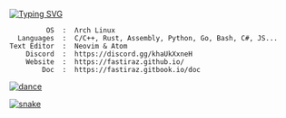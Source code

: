 [![Typing SVG](https://readme-typing-svg.demolab.com?font=Fira+Code&size=15&pause=1000&color=9FEF00FF&multiline=true&random=false&width=435&lines=%2Fusr%2Fbin%2Fwhoami;Fastiraz)](https://fastiraz.github.io)

```text
         OS  :  Λrch Linux
  Languages  :  C/C++, Rust, Assembly, Python, Go, Bash, C#, JS...
Text Editor  :  Neovim & Atom 
    Discord  :  https://discord.gg/khaUkXxneH
    Website  :  https://fastiraz.github.io/
        Doc  :  https://fastiraz.gitbook.io/doc
```

<!--```text
YAML       9 hrs 3 mins    ███████████████████▒░░░░░   77.49 %
Python     1 hr 18 mins    ██▓░░░░░░░░░░░░░░░░░░░░░░   11.19 %
Docker     54 mins         ██░░░░░░░░░░░░░░░░░░░░░░░   07.70 %
Bash       20 mins         ▓░░░░░░░░░░░░░░░░░░░░░░░░   02.93 %
Other      4 mins          ░░░░░░░░░░░░░░░░░░░░░░░░░   00.57 %
```-->

<a href="https://discord.gg/khaUkXxneH" target="_blank"><img src="https://github.com/Fastiraz/Fastiraz/blob/main/assets/100MDevs_Blog_1200x627_v3.gif" alt="dance"></a>

<a href="https://discord.gg/khaUkXxneH" target="_blank"><img src="https://github.com/Fastiraz/Fastiraz/blob/main/assets/github-contribution-grid-snake.svg" alt="snake"></a>

<!--<div style="text-align:center" style="width:20px;"><img src="https://github.com/Fastiraz/Fastiraz/blob/main/assets/rpi-removebg.png" /></div>-->

<!--![Fastiraz's GitHub stats](https://github-readme-stats.vercel.app/api?username=fastiraz&show_icons=true&theme=nord&border_color=bdc3c7&bg_color=DEG,141e30,243b55)-->

<!--[![Readme Card](https://github-readme-stats.vercel.app/api/pin/?username=Fastiraz&repo=Plate-Reader&theme=nord&border_color=bdc3c7&bg_color=DEG,141e30,243b55)](https://github.com/Fastiraz/Plate-Reader)

[![Top Langs](https://github-readme-stats.vercel.app/api/top-langs/?username=Fastiraz&theme=nord&border_color=bdc3c7&bg_color=DEG,141e30,243b55)](https://github.com/Fastiraz/)-->
